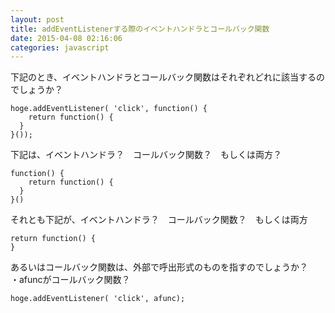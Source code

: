 ```yaml
---
layout: post
title: addEventListenerする際のイベントハンドラとコールバック関数
date: 2015-04-08 02:16:06
categories: javascript
---
```

<p>下記のとき、イベントハンドラとコールバック関数はそれぞれどれに該当するのでしょうか？</p>

<pre><code>hoge.addEventListener( 'click', function() {
    return function() {
  }
}());
</code></pre>

<p>下記は、イベントハンドラ？　コールバック関数？　もしくは両方？</p>

<pre><code>function() {
    return function() {
  }
}()
</code></pre>

<p>それとも下記が、イベントハンドラ？　コールバック関数？　もしくは両方</p>

<pre><code>return function() {
}
</code></pre>

<p>あるいはコールバック関数は、外部で呼出形式のものを指すのでしょうか？<br>
・afuncがコールバック関数？</p>

<pre><code>hoge.addEventListener( 'click', afunc);
</code></pre>
